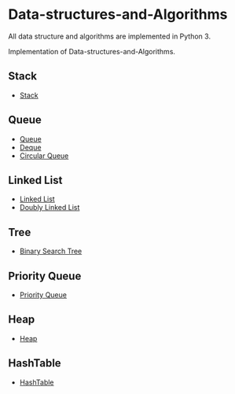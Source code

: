 # Data-structures-and-Algorithms
All data structure and algorithms are implemented in Python 3.

Implementation of Data-structures-and-Algorithms.


## Stack
- [Stack](https://github.com/siAyush/Data-structures-and-Algorithms/blob/master/Stack/stack.py)
## Queue
- [Queue](https://github.com/siAyush/Data-structures-and-Algorithms/blob/master/Queue/queue.py)
- [Deque](https://github.com/siAyush/Data-structures-and-Algorithms/blob/master/Queue/deque.py)
- [Circular Queue](https://github.com/siAyush/Data-structures-and-Algorithms/blob/master/Queue/circular_queue.py)
## Linked List
- [Linked List](https://github.com/siAyush/Data-structures-and-Algorithms/blob/master/Linked_List/link-list.py)
- [Doubly Linked List](https://github.com/siAyush/Data-structures-and-Algorithms/blob/master/Linked_List/doubly_linked.py)
## Tree 
- [Binary Search Tree](https://github.com/siAyush/Data-structures-and-Algorithms/blob/master/Tree/binary_search_tree.py)
## Priority Queue
- [Priority Queue](https://github.com/siAyush/Data-structures-and-Algorithms/blob/master/Priority-Queue/priority-queue.py)
## Heap
- [Heap](https://github.com/siAyush/Data-structures-and-Algorithms/blob/master/Heap/binary_heap.py)
## HashTable
- [HashTable](https://github.com/siAyush/Data-structures-and-Algorithms/blob/master/HashTable/hash_table.py)
